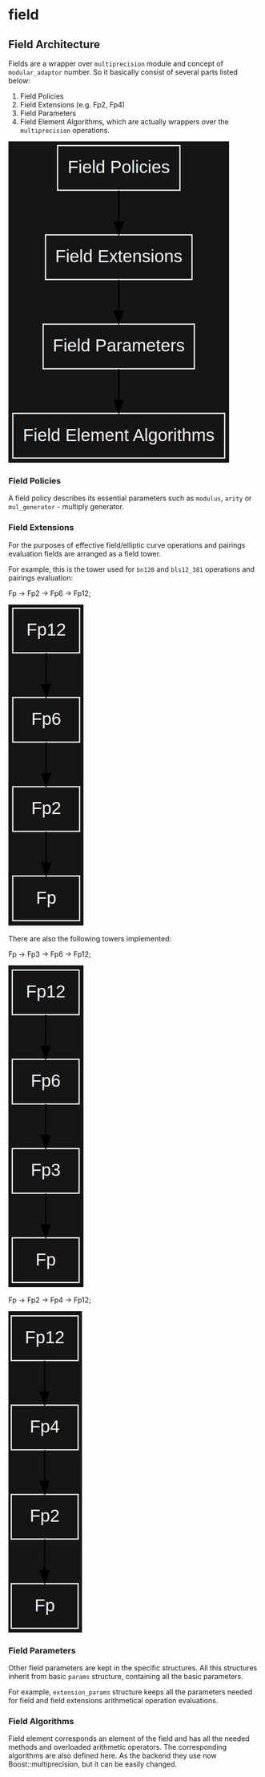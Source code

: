 # field

## Field Architecture  <a href="#fields_architecture" id="fields_architecture"></a>

Fields are a wrapper over `multiprecision` module and concept of `modular_adaptor` number. So it basically consist of several parts listed below:

1. Field Policies
2. Field Extensions (e.g. Fp2, Fp4)
3. Field Parameters
4. Field Element Algorithms, which are actually wrappers over the `multiprecision` operations.

![](<../../../../.gitbook/assets/image (1) (1).png>)

### Field Policies  <a href="#field_policies" id="field_policies"></a>

A field policy describes its essential parameters such as `modulus`, `arity` or `mul_generator` - multiply generator.

### Field Extensions <a href="#field_extensions" id="field_extensions"></a>

For the purposes of effective field/elliptic curve operations and pairings evaluation fields are arranged as a field tower.

For example, this is the tower used for `bn128` and `bls12_381` operations and pairings evaluation:

Fp -> Fp2 -> Fp6 -> Fp12;

![](<../../../../.gitbook/assets/image (5) (1).png>)

There are also the following towers implemented:

Fp -> Fp3 -> Fp6 -> Fp12;

![](<../../../../.gitbook/assets/image (1).png>)

Fp -> Fp2 -> Fp4 -> Fp12;

![](<../../../../.gitbook/assets/image (1) (2).png>)

### Field Parameters  <a href="#field_parameters" id="field_parameters"></a>

Other field parameters are kept in the specific structures. All this structures inherit from basic `params` structure, containing all the basic parameters.

For example, `extension_params` structure keeps all the parameters needed for field and field extensions arithmetical operation evaluations.

### Field Algorithms <a href="#field_element_algorithms" id="field_element_algorithms"></a>

Field element corresponds an element of the field and has all the needed methods and overloaded arithmetic operators. The corresponding algorithms are also defined here. As the backend they use now Boost::multiprecision, but it can be easily changed.

### &#x20;<a href="#curves_architecture" id="curves_architecture"></a>
